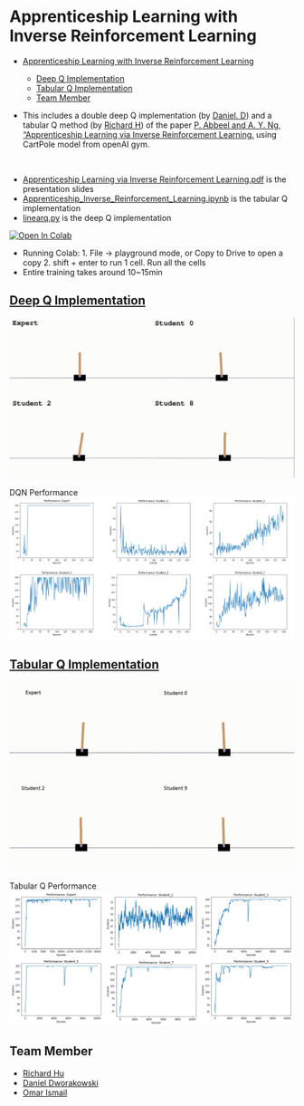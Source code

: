 # Apprenticeship Learning with Inverse Reinforcement Learning

- [Apprenticeship Learning with Inverse Reinforcement Learning](#apprenticeship-learning-with-inverse-reinforcement-learning)
  - [Deep Q Implementation](#deep-q-implementation)
  - [Tabular Q Implementation](#tabular-q-implementation)
  - [Team Member](#team-member)

- This includes a double deep Q implementation (by [Daniel. D](https://github.com/DanielDworakowski)) and a tabular Q method (by [Richard H](https://github.com/rhklite)) of the paper [P. Abbeel and A. Y. Ng, “Apprenticeship Learning via Inverse Reinforcement Learning.](https://ai.stanford.edu/~ang/papers/icml04-apprentice.pdf) using CartPole model from openAI gym.

</br>

- [Apprenticeship Learning via Inverse Reinforcement Learning.pdf](Apprenticeship%20Learning%20via%20Inverse%20Reinforcement%20Learning.pdf) is the presentation slides
- [Apprenticeship_Inverse_Reinforcement_Learning.ipynb](Apprenticeship_Inverse_Reinforcement_Learning.ipynb) is the tabular Q implementation
- [linearq.py](linearq.py) is the deep Q implementation

[![Open In Colab](https://colab.research.google.com/assets/colab-badge.svg)](https://colab.research.google.com/drive/1Tmc5fPHP9J0s-vQukLDzRywe47BNni37#scrollTo=bzxZCx5VD3xn)
  - Running Colab: 1. File → playground mode, or Copy to Drive to open a copy 2. shift + enter to run 1 cell. Run all the cells
  - Entire training takes around 10~15min

## [Deep Q Implementation](https://www.youtube.com/watch?v=COAyi4-VlEw)

![alt](assets/dqn.gif)

DQN Performance
![alt](assets/dqn.png)

## [Tabular Q Implementation](https://www.youtube.com/watch?v=Wd1xfNNo9kc)

![alt](assets/tabular_q.gif)

Tabular Q Performance
![alt](assets/tabular_q.png)

## Team Member

- [Richard Hu](https://github.com/rhklite)
- [Daniel Dworakowski](https://github.com/DanielDworakowski/ALVIRL)
- [Omar Ismail](https://github.com/omarismail94)
